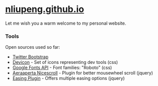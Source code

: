# [nliupeng.github.io]

Let me wish you a warm welcome to my personal website. 

### Tools 
Open sources used so far:
* [Twitter Bootstrap]
* [Devicon] - Set of icons representing dev tools (css) 
* [Google Fonts API] - Font families: "Roboto" (css)
* [Aeraaperta Nicescroll] - Plugin for better mousewheel scroll (jquery)
* [Easing Plugin] - Offers multiple easing options (jquery)


[//]: #  
   [nliupeng.github.io]: <http://nliupeng.github.io/>
   [Twitter Bootstrap]: <http://twitter.github.com/bootstrap/>
   [Devicon]: <http://devicon.fr/>
   [Google Fonts API]: <https://www.google.com/fonts>
   [Aeraaperta Nicescroll]: <http://www.areaaperta.com/nicescroll/>
   [Easing Plugin]: <http://gsgd.co.uk/sandbox/jquery/easing/>